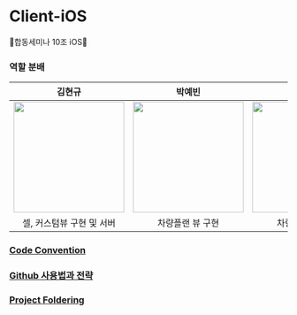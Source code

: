 # Client-iOS
🧃합동세미나 10조 iOS🧃 

### 역할 분배

|    김현규    |    박예빈     |   정은희   |
| :-------------: |:-------------:| :-----:|
| <img src ="https://user-images.githubusercontent.com/69136340/126434954-07f19c00-5fa1-4ff5-8e94-ef7070ab6fb2.png" width ="200"> |   <img src ="https://user-images.githubusercontent.com/46108770/143588557-23b42629-9c6f-4894-a92b-3f2a19b3ec8c.jpg" width = "200"> | <img src ="https://user-images.githubusercontent.com/70689381/143555976-94c13735-622d-4915-9f0a-615618d67354.png" width = "200"> |
|    셀, 커스텀뷰 구현 및 서버     |    차량플랜 뷰 구현     |   차량예약 뷰 구현   |


### [Code Convention](https://github.com/SOPT-29th-Joint-Seminar-10/Client-iOS/wiki/Code-Convention)

### [Github 사용법과 전략](https://github.com/SOPT-29th-Joint-Seminar-10/Client-iOS/wiki/Github-사용법과-전략)

### [Project Foldering](https://github.com/SOPT-29th-Joint-Seminar-10/Client-iOS/wiki/Project-Foldering)
